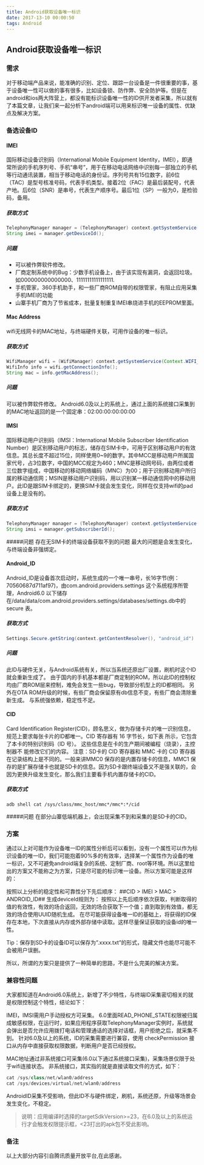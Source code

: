 ```yaml
---
title: Android获取设备唯一标识
date: 2017-13-10 00:00:50
tags: Android
---
```


## Android获取设备唯一标识

### 需求

对于移动端产品来说，能准确的识别、定位、跟踪一台设备是一件很重要的事，基于设备唯一性可以做的事有很多，比如设备锁、防作弊、安全防护等。但是在android和ios两大阵营上，都没有能标识设备唯一性的ID供开发者采集，所以就有了本篇文章，让我们来一起分析下android端可以用来标识唯一设备的属性、优缺点及解决方案。

### 备选设备ID
#### IMEI
国际移动设备识别码（International Mobile Equipment Identity，IMEI），即通常所说的手机序列号、手机“串号”，用于在移动电话网络中识别每一部独立的手机等行动通讯装置，相当于移动电话的身份证。序列号共有15位数字，前6位（TAC）是型号核准号码，代表手机类型。接着2位（FAC）是最后装配号，代表产地。后6位（SNR）是串号，代表生产顺序号。最后1位（SP）一般为0，是检验码，备用。

##### 获取方式
```java
TelephonyManager manager = (TelephonyManager) context.getSystemService(Context.TELEPHONY_SERVICE);
String imei = manager.getDeviceId();
```
##### 问题
+ 可以被作弊软件修改。
+ 厂商定制系统中的Bug：少数手机设备上，由于该实现有漏洞，会返回垃圾。如000000000000000、11111111111111111.
+ 手机管家，360手机助手，和一些厂商ROM自带的权限管家，有阻止应用采集手机IMEI的功能
+ 山寨手机厂商为了节省成本，批量复制重复IMEI串烧进手机的EEPROM里面。

#### Mac Address
wifi无线网卡的MAC地址，与终端硬件关联，可用作设备的唯一标识。

##### 获取方式
```java
WifiManager wifi = (WifiManager) context.getSystemService(Context.WIFI_SERVICE);
WifiInfo info = wifi.getConnectionInfo();
String mac = info.getMacAddress();
```

##### 问题
可以被作弊软件修改。
Android6.0及以上的系统上，通过上面的系统接口采集到的MAC地址返回的是一个固定串：02:00:00:00:00:00
#### IMSI
国际移动用户识别码（IMSI：International Mobile Subscriber Identification Number）是区别移动用户的标志，储存在SIM卡中，可用于区别移动用户的有效信息。其总长度不超过15位，同样使用0~9的数字。其中MCC是移动用户所属国家代号，占3位数字，中国的MCC规定为460；MNC是移动网号码，由两位或者三位数字组成，中国移动的移动网络编码（MNC）为00；用于识别移动用户所归属的移动通信网；MSIN是移动用户识别码，用以识别某一移动通信网中的移动用户。此ID是跟SIM卡绑定的，更换SIM卡就会发生变化，同样在仅支持wifi的pad设备上是没有的。

##### 获取方式
```java
TelephonyManager manager = (TelephonyManager) context.getSystemService(Context.TELEPHONY_SERVICE);
String imsi = manager.getSubscriberId();
```

#####问题
存在无SIM卡的终端设备获取不到的问题
最大的问题是会发生变化，与终端设备非强绑定。

#### Android_ID
Android_ID是设备首次启动时，系统生成的一个唯一串号，长16字节(例：70560687d711af97)，由com.android.providers.settings 这个系统程序所管理，Android6.0 以下储存在/data/data/com.android.providers.settings/databases/settings.db中的secure 表。

##### 获取方式
```java
Settings.Secure.getString(context.getContentResolver(), "android_id")
```

##### 问题
此ID与硬件无关，与Android系统有关，所以当系统还原出厂设置，刷机时这个ID就会重新生成了。
由于国内的手机基本都是厂商定制的ROM，所以此ID的控制权均由厂商ROM层来控制，难免会发生一些bug，导致部分机型上的ID都相同。
另外在OTA ROM升级的时候，有些厂商会保留原有db信息不变，有些厂商会清除重新生成。
与系统强依赖，稳定性不足。
#### CID
Card Identification Register(CID)，顾名思义，做为存储卡片的唯一识别信息，规范上要求每张卡片的ID都唯一。CID 寄存器有 16 字节长，如下表 所示，它包含了本卡的特别识别码（ID 号）。 这些信息是在卡的生产期间被编程（烧录），主控制器不 能修改它们的内容。 注意：SD卡的 CID 寄存器和 MMC 卡的 CID 寄存器在记录结构上是不同的。一般来讲MMC0 保存的是内置存储卡的信息，MMC1 保存的是扩展存储卡也就是SD卡的信息。因为SD卡跟终端设备又不是强关联的，会因为更换升级发生变化，那么我们主要看手机内置存储卡的CID。

##### 获取方式
```shell
adb shell cat /sys/class/mmc_host/mmc*/mmc*:*/cid
```

#####问题
在部分山寨低端机器上，会出现采集不到和采集的是SD卡的CID。

### 方案
通过以上对可能作为设备唯一ID的属性分析后可以看到，没有一个属性可以作为标识设备的唯一ID，我们可能抱着90%多的有效率，选择某一个属性作为设备的唯一标识，又不可避免android端复杂的系统、定制厂商、root等环境。所以这里给出的方案又不能称之为方案，只是尽可能的标识唯一设备。所以方案可能是这样的：

按照以上分析的稳定性和可靠性分下先后顺序：
##CID > IMEI > MAC > ANDROID_ID##
生成deviceId规则为：
按照以上先后顺序依次获取，判断取得的值的有效性，有效的场合返回，无效的场合获取下一个值；直到取到有效值，都无效的场合使用UUID随机生成。
在尽可能获得设备唯一ID的基础上，将获得的ID保存在本地，下次直接从内存或外部存储中读取。这样尽量保证获取的设备id的唯一性。

Tip：保存到SD卡的设备ID可以保存为”.xxxx.txt”的形式，隐藏文件也能尽可能不会被用户误删。

所以，所谓的方案只是提供了一种简单的思路，不是什么完美的解决方案。

### 兼容性问题
大家都知道在Android6.0系统上，新增了不少特性，与终端ID采集密切相关的就是权限控制这个特性，结论如下：

IMEI，IMSI需用户手动授权方可采集。
6.0里面READ_PHONE_STATE权限被归属成敏感权限，在运行时，如果应用程序获取TelephonyManager实例时，系统就会弹出是否允许应用拨打电话和管理通话的选择对话框，用户拒绝之后，就采集不到。
针对6.0及以上的系统，ID的采集需要进行兼容，使用 checkPermission 接口从内存中直接获取权限数据，判断用户是否已经授权。

MAC地址通过非系统接口可采集(6.0以下通过系统接口采集)，采集场景仅限于处于wifi连接状态。
非系统接口，其实指的就是直接读取文件的方式，如下：

```java
cat /sys/class/net/wlan0/address 
cat /sys/devices/virtual/net/wlan0/address
```

AndroidID采集不受影响，但此ID不与硬件绑定，刷机，系统还原，升级等场景会发生变化，不稳定。

> 说明：应用编译时选择的targetSdkVersion>=23，在6.0及以上的系统运行才会触发权限提示框，<23打出的apk包不受此影响。

### 备注
以上大部分内容引自腾讯质量开放平台,在此感谢。